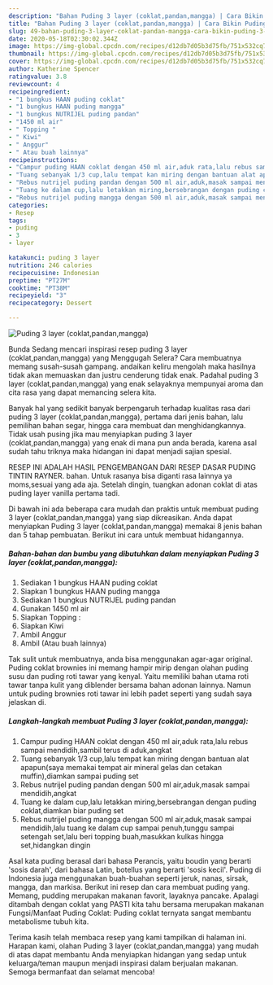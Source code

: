 ```yaml
---
description: "Bahan Puding 3 layer (coklat,pandan,mangga) | Cara Bikin Puding 3 layer (coklat,pandan,mangga) Yang Lezat Sekali"
title: "Bahan Puding 3 layer (coklat,pandan,mangga) | Cara Bikin Puding 3 layer (coklat,pandan,mangga) Yang Lezat Sekali"
slug: 49-bahan-puding-3-layer-coklat-pandan-mangga-cara-bikin-puding-3-layer-coklat-pandan-mangga-yang-lezat-sekali
date: 2020-05-18T02:30:02.344Z
image: https://img-global.cpcdn.com/recipes/d12db7d05b3d75fb/751x532cq70/puding-3-layer-coklatpandanmangga-foto-resep-utama.jpg
thumbnail: https://img-global.cpcdn.com/recipes/d12db7d05b3d75fb/751x532cq70/puding-3-layer-coklatpandanmangga-foto-resep-utama.jpg
cover: https://img-global.cpcdn.com/recipes/d12db7d05b3d75fb/751x532cq70/puding-3-layer-coklatpandanmangga-foto-resep-utama.jpg
author: Katherine Spencer
ratingvalue: 3.8
reviewcount: 4
recipeingredient:
- "1 bungkus HAAN puding coklat"
- "1 bungkus HAAN puding mangga"
- "1 bungkus NUTRIJEL puding pandan"
- "1450 ml air"
- " Topping "
- " Kiwi"
- " Anggur"
- " Atau buah lainnya"
recipeinstructions:
- "Campur puding HAAN coklat dengan 450 ml air,aduk rata,lalu rebus sampai mendidih,sambil terus di aduk,angkat"
- "Tuang sebanyak 1/3 cup,lalu tempat kan miring dengan bantuan alat apapun(saya memakai tempat air mineral gelas dan cetakan muffin),diamkan sampai puding set"
- "Rebus nutrijel puding pandan dengan 500 ml air,aduk,masak sampai mendidih,angkat"
- "Tuang ke dalam cup,lalu letakkan miring,bersebrangan dengan puding coklat,diamkan biar puding set"
- "Rebus nutrijel puding mangga dengan 500 ml air,aduk,masak sampai mendidih,lalu tuang ke dalam cup sampai penuh,tunggu sampai setengah set,lalu beri topping buah,masukkan kulkas hingga set,hidangkan dingin"
categories:
- Resep
tags:
- puding
- 3
- layer

katakunci: puding 3 layer 
nutrition: 246 calories
recipecuisine: Indonesian
preptime: "PT27M"
cooktime: "PT38M"
recipeyield: "3"
recipecategory: Dessert

---
```



![Puding 3 layer (coklat,pandan,mangga)](https://img-global.cpcdn.com/recipes/d12db7d05b3d75fb/751x532cq70/puding-3-layer-coklatpandanmangga-foto-resep-utama.jpg)

Bunda Sedang mencari inspirasi resep puding 3 layer (coklat,pandan,mangga) yang Menggugah Selera? Cara membuatnya memang susah-susah gampang. andaikan keliru mengolah maka hasilnya tidak akan memuaskan dan justru cenderung tidak enak. Padahal puding 3 layer (coklat,pandan,mangga) yang enak selayaknya mempunyai aroma dan cita rasa yang dapat memancing selera kita.

Banyak hal yang sedikit banyak berpengaruh terhadap kualitas rasa dari puding 3 layer (coklat,pandan,mangga), pertama dari jenis bahan, lalu pemilihan bahan segar, hingga cara membuat dan menghidangkannya. Tidak usah pusing jika mau menyiapkan puding 3 layer (coklat,pandan,mangga) yang enak di mana pun anda berada, karena asal sudah tahu triknya maka hidangan ini dapat menjadi sajian spesial.

RESEP INI ADALAH HASIL PENGEMBANGAN DARI RESEP DASAR PUDING TINTIN RAYNER. bahan. Untuk rasanya bisa diganti rasa lainnya ya moms,sesuai yang ada aja. Setelah dingin, tuangkan adonan coklat di atas puding layer vanilla pertama tadi.


Di bawah ini ada beberapa cara mudah dan praktis untuk membuat puding 3 layer (coklat,pandan,mangga) yang siap dikreasikan. Anda dapat menyiapkan Puding 3 layer (coklat,pandan,mangga) memakai 8 jenis bahan dan 5 tahap pembuatan. Berikut ini cara untuk membuat hidangannya.

<!--inarticleads1-->

##### Bahan-bahan dan bumbu yang dibutuhkan dalam menyiapkan Puding 3 layer (coklat,pandan,mangga):

1. Sediakan 1 bungkus HAAN puding coklat
1. Siapkan 1 bungkus HAAN puding mangga
1. Sediakan 1 bungkus NUTRIJEL puding pandan
1. Gunakan 1450 ml air
1. Siapkan  Topping :
1. Siapkan  Kiwi
1. Ambil  Anggur
1. Ambil  (Atau buah lainnya)


Tak sulit untuk membuatnya, anda bisa menggunakan agar-agar original. Puding coklat brownies ini memang hampir mirip dengan olahan puding susu dan puding roti tawar yang kenyal. Yaitu memiliki bahan utama roti tawar tanpa kulit yang diblender bersama bahan adonan lainnya. Namun untuk puding brownies roti tawar ini lebih padet seperti yang sudah saya jelaskan di. 

<!--inarticleads2-->

##### Langkah-langkah membuat Puding 3 layer (coklat,pandan,mangga):

1. Campur puding HAAN coklat dengan 450 ml air,aduk rata,lalu rebus sampai mendidih,sambil terus di aduk,angkat
1. Tuang sebanyak 1/3 cup,lalu tempat kan miring dengan bantuan alat apapun(saya memakai tempat air mineral gelas dan cetakan muffin),diamkan sampai puding set
1. Rebus nutrijel puding pandan dengan 500 ml air,aduk,masak sampai mendidih,angkat
1. Tuang ke dalam cup,lalu letakkan miring,bersebrangan dengan puding coklat,diamkan biar puding set
1. Rebus nutrijel puding mangga dengan 500 ml air,aduk,masak sampai mendidih,lalu tuang ke dalam cup sampai penuh,tunggu sampai setengah set,lalu beri topping buah,masukkan kulkas hingga set,hidangkan dingin


Asal kata puding berasal dari bahasa Perancis, yaitu boudin yang berarti &#39;sosis darah&#39;, dari bahasa Latin, botellus yang berarti &#39;sosis kecil&#39;. Puding di Indonesia juga menggunakan buah-buahan seperti jeruk, nanas, sirsak, mangga, dan markisa. Berikut ini resep dan cara membuat puding yang. Memang, pudding merupakan makanan favorit, layaknya pancake. Apalagi ditambah dengan coklat yang PASTI kita tahu bersama merupakan makanan Fungsi/Manfaat Puding Coklat: Puding coklat ternyata sangat membantu metabolisme tubuh kita. 

Terima kasih telah membaca resep yang kami tampilkan di halaman ini. Harapan kami, olahan Puding 3 layer (coklat,pandan,mangga) yang mudah di atas dapat membantu Anda menyiapkan hidangan yang sedap untuk keluarga/teman maupun menjadi inspirasi dalam berjualan makanan. Semoga bermanfaat dan selamat mencoba!
